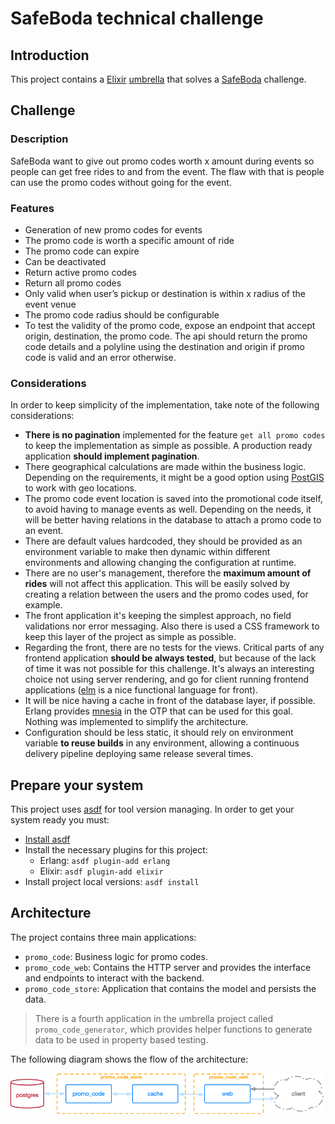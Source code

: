 # SafeBoda technical challenge


## Introduction

This project contains a [Elixir](https://elixir-lang.org/)
[umbrella](https://elixir-lang.org/getting-started/mix-otp/dependencies-and-umbrella-projects.html)
that solves a [SafeBoda](https://safeboda.com/ug/) challenge.

## Challenge

### Description

SafeBoda want to give out promo codes worth x amount during events so people can
get free rides to and from the event. The flaw with that is people can use the
promo codes without going for the event.

### Features

* Generation of new promo codes for events
* The promo code is worth a specific amount of ride
* The promo code can expire
* Can be deactivated
* Return active promo codes
* Return all promo codes
* Only valid when user’s pickup or destination is within x radius of the event venue
* The promo code radius should be configurable
* To test the validity of the promo code, expose an endpoint that accept origin, destination,
    the promo code. The api should return the promo code details and a polyline using the
    destination and origin if promo code is valid and an error otherwise.

### Considerations

In order to keep simplicity of the implementation, take note of the following
considerations:

* **There is no pagination** implemented for the feature `get all promo codes`
    to keep the implementation as simple as possible. A production ready
    application **should implement pagination**.
* There geographical calculations are made within the business logic. Depending
    on the requirements, it might be a good option using
    [PostGIS](https://postgis.net/) to work with geo locations.
* The promo code event location is saved into the promotional code itself, to
    avoid having to manage events as well. Depending on the needs, it will be
    better having relations in the database to attach a promo code to an event.
* There are default values hardcoded, they should be provided as an environment
    variable to make then dynamic within different environments and allowing
    changing the configuration at runtime.
* There are no user's management, therefore the **maximum amount of rides** will
    not affect this application. This will be easily solved by creating a
    relation between the users and the promo codes used, for example.
* The front application it's keeping the simplest approach, no field validations
    nor error messaging. Also there is used a CSS framework to keep this layer
    of the project as simple as possible.
* Regarding the front, there are no tests for the views. Critical parts of any
    frontend application **should be always tested**, but because of the lack of
    time it was not possible for this challenge. It's always an interesting
    choice not using server rendering, and go for client running frontend
    applications ([elm](https://elm-lang.org/blog/compilers-as-assistants) is a
    nice functional language for front).
* It will be nice having a cache in front of the database layer, if possible.
    Erlang provides [mnesia](http://erlang.org/doc/man/mnesia.html) in the OTP
    that can be used for this goal. Nothing was implemented to simplify the
    architecture.
* Configuration should be less static, it should rely on environment variable **to
    reuse builds** in any environment, allowing a continuous delivery pipeline
    deploying same release several times.

## Prepare your system

This project uses [asdf](https://github.com/asdf-vm/asdf) for tool version
managing. In order to get your system ready you must:

* [Install asdf](https://github.com/asdf-vm/asdf#setup)
* Install the necessary plugins for this project:
  * Erlang: `asdf plugin-add erlang`
  * Elixir: `asdf plugin-add elixir`
* Install project local versions: `asdf install`

## Architecture

The project contains three main applications:

* `promo_code`: Business logic for promo codes.
* `promo_code_web`: Contains the HTTP server and provides the interface and
    endpoints to interact with the backend.
* `promo_code_store`: Application that contains the model and persists the data.


> There is a fourth application in the umbrella project called
> `promo_code_generator`, which provides helper functions to generate data to be
> used in property based testing.

The following diagram shows the flow of the architecture:

<img src="./static/architecture.png" style="display: block; margin: auto" />
